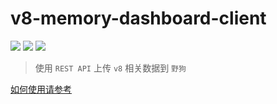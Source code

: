 # v8-memory-dashboard-client
[![](https://img.shields.io/npm/v/v8-memory-dashboard-client.svg)](https://www.npmjs.com/package/v8-memory-dashboard-client)
[![](https://img.shields.io/npm/dm/v8-memory-dashboard-client.svg)](http://npm-stat.com/charts.html?package=v8-memory-dashboard-client)
[![](https://img.shields.io/npm/l/v8-memory-dashboard-client.svg)](https://github.com/wyvernnot/v8-memory-dashboard-client/blob/master/LICENSE)

> 使用 `REST API` 上传 `v8` 相关数据到 `野狗`

[如何使用请参考](https://github.com/wyvernnot/v8-memory-dashboard)



